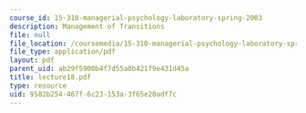 ```yaml
---
course_id: 15-310-managerial-psychology-laboratory-spring-2003
description: Management of Transitions
file: null
file_location: /coursemedia/15-310-managerial-psychology-laboratory-spring-2003/9582b254467f6c23153a3f65e20adf7c_lecture18.pdf
file_type: application/pdf
layout: pdf
parent_uid: ab29f5900b4f7d55a0b421f9e431d45a
title: lecture18.pdf
type: resource
uid: 9582b254-467f-6c23-153a-3f65e20adf7c
---
```

